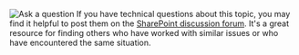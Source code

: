 <Token>    ![Ask a question](https://docs.microsoft.com/office/media/icons/pngs/users-group-blue-32.png) 
If you have technical questions about this topic, you may find it helpful to post them on the [SharePoint discussion forum](https://social.technet.microsoft.com/Forums/sharepoint/home?forum=onlineservicessharepoint). It's a great resource for finding others who have worked with similar issues or who have encountered the same situation.

